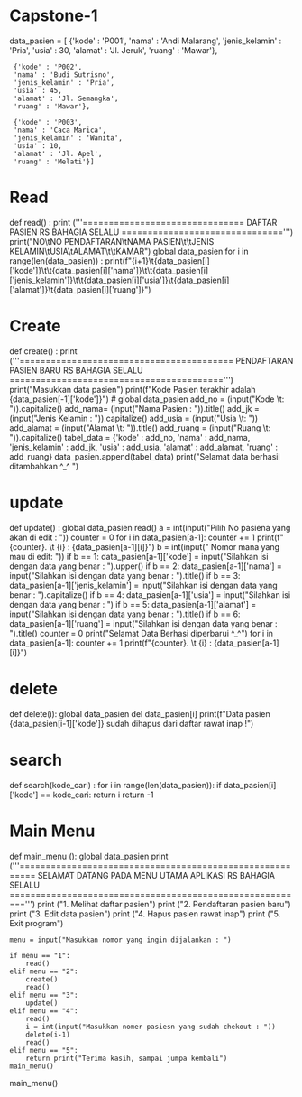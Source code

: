 # Capstone-1
data_pasien = [
    {'kode' : 'P001',
     'nama' : 'Andi Malarang',
     'jenis_kelamin' : 'Pria',
     'usia' : 30,
     'alamat' : 'Jl. Jeruk',
     'ruang' : 'Mawar'},

     {'kode' : 'P002',
     'nama' : 'Budi Sutrisno',
     'jenis_kelamin' : 'Pria',
     'usia' : 45,
     'alamat' : 'Jl. Semangka',
     'ruang' : 'Mawar'},

     {'kode' : 'P003',
     'nama' : 'Caca Marica',
     'jenis_kelamin' : 'Wanita',
     'usia' : 10,
     'alamat' : 'Jl. Apel',
     'ruang' : 'Melati'}]


# Read
def read() :
    print ('''===============================
DAFTAR PASIEN RS BAHAGIA SELALU
===============================''')
    print("NO\tNO PENDAFTARAN\tNAMA PASIEN\t\tJENIS KELAMIN\tUSIA\tALAMAT\t\tKAMAR")
    global data_pasien
    for i in range(len(data_pasien)) :
        print(f"{i+1}\t{data_pasien[i]['kode']}\t\t{data_pasien[i]['nama']}\t\t{data_pasien[i]['jenis_kelamin']}\t\t{data_pasien[i]['usia']}\t{data_pasien[i]['alamat']}\t{data_pasien[i]['ruang']}")

# Create
def create() :
    print ('''=========================================
PENDAFTARAN PASIEN BARU RS BAHAGIA SELALU
=========================================''')
    print("Masukkan data pasien")
    print(f"Kode Pasien terakhir adalah {data_pasien[-1]['kode']}")
    # global data_pasien
    add_no = (input("Kode \t: ")).capitalize()
    add_nama= (input("Nama Pasien : ")).title()
    add_jk = (input("Jenis Kelamin : ")).capitalize()
    add_usia = (input("Usia \t: "))
    add_alamat = (input("Alamat \t: ")).title()
    add_ruang = (input("Ruang \t: ")).capitalize()
    tabel_data = {'kode' : add_no,
                  'nama' : add_nama,
                  'jenis_kelamin' : add_jk,
                  'usia' : add_usia,
                  'alamat' : add_alamat,
                  'ruang' : add_ruang}
    data_pasien.append(tabel_data)
    print("Selamat data berhasil ditambahkan ^_^ ")

# update
def update() :
    global data_pasien
    read()
    a = int(input("Pilih No pasiena yang akan di edit : "))
    counter = 0
    for i in data_pasien[a-1]:
        counter += 1
        print(f"{counter}. \t {i} : {data_pasien[a-1][i]}")
    b = int(input(" Nomor mana yang mau di edit: "))
    if b == 1:
        data_pasien[a-1]['kode'] = input("Silahkan isi dengan data yang benar : ").upper()
    if b == 2:
        data_pasien[a-1]['nama'] = input("Silahkan isi dengan data yang benar : ").title()
    if b == 3:
        data_pasien[a-1]['jenis_kelamin'] = input("Silahkan isi dengan data yang benar : ").capitalize()
    if b == 4:
        data_pasien[a-1]['usia'] = input("Silahkan isi dengan data yang benar : ")
    if b == 5:
        data_pasien[a-1]['alamat'] = input("Silahkan isi dengan data yang benar : ").title()
    if b == 6:
        data_pasien[a-1]['ruang'] = input("Silahkan isi dengan data yang benar : ").title()
    counter = 0
    print("Selamat Data Berhasi diperbarui ^_^")
    for i in data_pasien[a-1]:
        counter += 1
        print(f"{counter}. \t {i} : {data_pasien[a-1][i]}")

# delete
def delete(i):
    global data_pasien
    del data_pasien[i]
    print(f"Data pasien {data_pasien[i-1]['kode']} sudah dihapus dari daftar rawat inap !")


# search
def search(kode_cari) :
    for i in range(len(data_pasien)):
        if data_pasien[i]['kode'] == kode_cari:
            return i
    return -1 

# Main Menu
def main_menu ():
    global data_pasien
    print ('''=========================================================
SELAMAT DATANG PADA MENU UTAMA APLIKASI RS BAHAGIA SELALU
=========================================================''')
    print ("1. Melihat daftar pasien")
    print ("2. Pendaftaran pasien baru")
    print ("3. Edit data pasien")
    print ("4. Hapus pasien rawat inap")
    print ("5. Exit program")

    menu = input("Masukkan nomor yang ingin dijalankan : ")

    if menu == "1":
        read()
    elif menu == "2":
        create()
        read()
    elif menu == "3":
        update()
    elif menu == "4":
        read()
        i = int(input("Masukkan nomer pasiesn yang sudah chekout : "))
        delete(i-1)
        read()
    elif menu == "5":
        return print("Terima kasih, sampai jumpa kembali")
    main_menu()

main_menu()
